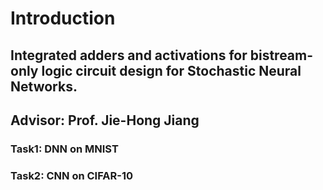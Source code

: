 # Introduction
## Integrated adders and activations for bistream-only logic circuit design for Stochastic Neural Networks.
## Advisor: Prof. Jie-Hong Jiang
### Task1: DNN on MNIST
### Task2: CNN on CIFAR-10
